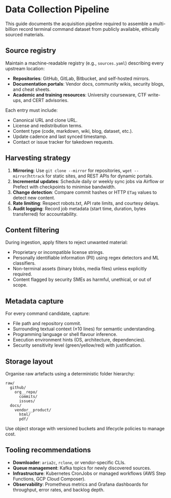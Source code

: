 # Data Collection Pipeline

This guide documents the acquisition pipeline required to assemble a multi-billion record terminal command dataset from publicly available, ethically sourced materials.

## Source registry

Maintain a machine-readable registry (e.g., `sources.yaml`) describing every upstream location:

- **Repositories**: GitHub, GitLab, Bitbucket, and self-hosted mirrors.
- **Documentation portals**: Vendor docs, community wikis, security blogs, and cheat sheets.
- **Academic and training resources**: University courseware, CTF write-ups, and CERT advisories.

Each entry must include:

- Canonical URL and clone URL.
- License and redistribution terms.
- Content type (code, markdown, wiki, blog, dataset, etc.).
- Update cadence and last synced timestamp.
- Contact or issue tracker for takedown requests.

## Harvesting strategy

1. **Mirroring**: Use `git clone --mirror` for repositories, `wget --mirror`/`httrack` for static sites, and REST APIs for dynamic portals.
2. **Incremental updates**: Schedule daily or weekly sync jobs via Airflow or Prefect with checkpoints to minimise bandwidth.
3. **Change detection**: Compare commit hashes or HTTP `ETag` values to detect new content.
4. **Rate limiting**: Respect robots.txt, API rate limits, and courtesy delays.
5. **Audit logging**: Record job metadata (start time, duration, bytes transferred) for accountability.

## Content filtering

During ingestion, apply filters to reject unwanted material:

- Proprietary or incompatible license strings.
- Personally identifiable information (PII) using regex detectors and ML classifiers.
- Non-terminal assets (binary blobs, media files) unless explicitly required.
- Content flagged by security SMEs as harmful, unethical, or out of scope.

## Metadata capture

For every command candidate, capture:

- File path and repository commit.
- Surrounding textual context (±10 lines) for semantic understanding.
- Programming language or shell flavour inference.
- Execution environment hints (OS, architecture, dependencies).
- Security sensitivity level (green/yellow/red) with justification.

## Storage layout

Organise raw artefacts using a deterministic folder hierarchy:

```
raw/
  github/
    org__repo/
      commits/
      issues/
  docs/
    vendor__product/
      html/
      pdf/
```

Use object storage with versioned buckets and lifecycle policies to manage cost.

## Tooling recommendations

- **Downloader**: `aria2c`, `rclone`, or vendor-specific CLIs.
- **Queue management**: Kafka topics for newly discovered sources.
- **Infrastructure**: Kubernetes CronJobs or managed workflows (AWS Step Functions, GCP Cloud Composer).
- **Observability**: Prometheus metrics and Grafana dashboards for throughput, error rates, and backlog depth.

